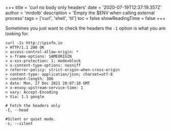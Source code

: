 +++
title = 'curl no body only headers'
date = '2020-07-19T12:37:19.357Z'
author = 'mrdotb'
description = 'Empty the $ENV when calling external process'
tags = ['curl', 'shell', 'til']
toc = false
showReadingTime = false
+++

Sometimes you just want to check the headers the `-I` option is what you are looking for.
```shell
curl -Is http://ipinfo.io
> HTTP/1.1 200 OK
> access-control-allow-origin: *
> x-frame-options: SAMEORIGIN
> x-xss-protection: 1; mode=block
> x-content-type-options: nosniff
> referrer-policy: strict-origin-when-cross-origin
> content-type: application/json; charset=utf-8
> content-length: 306
> date: Mon, 27 Dec 2021 20:07:18 GMT
> x-envoy-upstream-service-time: 1
> vary: Accept-Encoding
> Via: 1.1 google

# Fetch the headers only
-I, --head

#Silent or quiet mode.
-s, --silent
```
